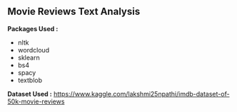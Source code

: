 ## Movie Reviews Text Analysis

**Packages Used :**
- nltk
- wordcloud
- sklearn
- bs4
- spacy
- textblob

**Dataset Used :** https://www.kaggle.com/lakshmi25npathi/imdb-dataset-of-50k-movie-reviews
